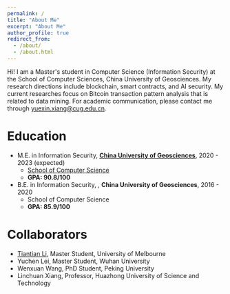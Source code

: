 ```yaml
---
permalink: /
title: "About Me"
excerpt: "About Me"
author_profile: true
redirect_from: 
  - /about/
  - /about.html
---
```


Hi! I am a Master's student in Computer Science (Information Security) at the School of Computer Sciences, China University of Geosciences. My research directions include blockchain, smart contracts, and AI security. My current researches focus on Bitcoin transaction pattern analysis that is related to data mining. For academic communication, please contact me through <u>yuexin.xiang@cug.edu.cn</u>.

Education
======
* M.E. in Information Security, **[China University of Geosciences](https://en.cug.edu.cn/)**, 2020 - 2023 (expected)
  -   [School of Computer Science](https://en.cs.cug.edu.cn/)
  -   **GPA: 90.8/100**
* B.E. in Information Security, , **China University of Geosciences**, 2016 - 2020
  -   School of Computer Science
  -   **GPA: 85.9/100**


Collaborators
======
* [Tiantian Li](https://scholar.google.com/citations?user=WgIgW_0AAAAJ&hl=en), Master Student, University of Melbourne
* Yuchen Lei, Master Student, Wuhan University
* Wenxuan Wang, PhD Student, Peking University
* Linchuan Xiang, Professor, Huazhong University of Science and Technology


